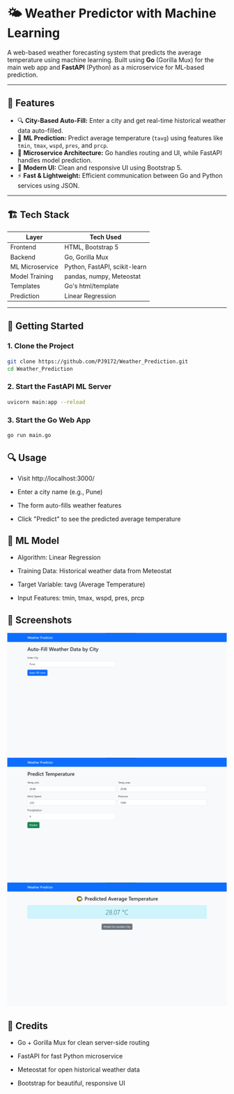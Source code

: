 # 🌤️ Weather Predictor with Machine Learning

A web-based weather forecasting system that predicts the average temperature using machine learning. Built using **Go** (Gorilla Mux) for the main web app and **FastAPI** (Python) as a microservice for ML-based prediction.

---

## 📌 Features

- 🔍 **City-Based Auto-Fill:** Enter a city and get real-time historical weather data auto-filled.
- 🤖 **ML Prediction:** Predict average temperature (`tavg`) using features like `tmin`, `tmax`, `wspd`, `pres`, and `prcp`.
- 🔁 **Microservice Architecture:** Go handles routing and UI, while FastAPI handles model prediction.
- 🎨 **Modern UI:** Clean and responsive UI using Bootstrap 5.
- ⚡ **Fast & Lightweight:** Efficient communication between Go and Python services using JSON.

---

## 🏗️ Tech Stack

| Layer           | Tech Used              |
|----------------|------------------------|
| Frontend       | HTML, Bootstrap 5      |
| Backend        | Go, Gorilla Mux        |
| ML Microservice| Python, FastAPI, scikit-learn |
| Model Training | pandas, numpy, Meteostat |
| Templates      | Go's html/template     |
| Prediction     | Linear Regression      |

---

## 🚀 Getting Started

### 1. Clone the Project

```bash
git clone https://github.com/PJ9172/Weather_Prediction.git
cd Weather_Prediction
```

### 2. Start the FastAPI ML Server
```bash
uvicorn main:app --reload
```

### 3. Start the Go Web App
```bash
go run main.go
```

## 🔍 Usage

- Visit http://localhost:3000/

- Enter a city name (e.g., Pune)

- The form auto-fills weather features

- Click "Predict" to see the predicted average temperature

## 🧠 ML Model
- Algorithm: Linear Regression

- Training Data: Historical weather data from Meteostat

- Target Variable: tavg (Average Temperature)

- Input Features: tmin, tmax, wspd, pres, prcp

## 📸 Screenshots
   ![landing_page](./screenshots/index.png)
   ![form_page](./screenshots/form.png)
   ![predict_page](./screenshots/predict.png)

## 🤝 Credits
- Go + Gorilla Mux for clean server-side routing

- FastAPI for fast Python microservice

- Meteostat for open historical weather data

- Bootstrap for beautiful, responsive UI
